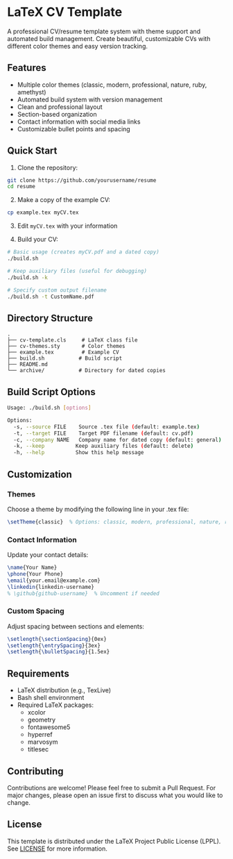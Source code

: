 # LaTeX CV Template

A professional CV/resume template system with theme support and automated build management. Create beautiful, customizable CVs with different color themes and easy version tracking.

## Features

- Multiple color themes (classic, modern, professional, nature, ruby, amethyst)
- Automated build system with version management
- Clean and professional layout
- Section-based organization
- Contact information with social media links
- Customizable bullet points and spacing

## Quick Start

1. Clone the repository:
```bash
git clone https://github.com/yourusername/resume
cd resume
```

2. Make a copy of the example CV:
```bash
cp example.tex myCV.tex
```

3. Edit `myCV.tex` with your information

4. Build your CV:
```bash
# Basic usage (creates myCV.pdf and a dated copy)
./build.sh

# Keep auxiliary files (useful for debugging)
./build.sh -k

# Specify custom output filename
./build.sh -t CustomName.pdf
```

## Directory Structure

```
.
├── cv-template.cls     # LaTeX class file
├── cv-themes.sty       # Color themes
├── example.tex         # Example CV
├── build.sh           # Build script
├── README.md
└── archive/           # Directory for dated copies
```

## Build Script Options

```bash
Usage: ./build.sh [options]

Options:
  -s, --source FILE    Source .tex file (default: example.tex)
  -t, --target FILE    Target PDF filename (default: cv.pdf)
  -c, --company NAME   Company name for dated copy (default: general)
  -k, --keep          Keep auxiliary files (default: delete)
  -h, --help          Show this help message
```

## Customization

### Themes
Choose a theme by modifying the following line in your .tex file:
```latex
\setTheme{classic}  % Options: classic, modern, professional, nature, ruby, amethyst
```

### Contact Information
Update your contact details:
```latex
\name{Your Name}
\phone{Your Phone}
\email{your.email@example.com}
\linkedin{linkedin-username}
% \github{github-username}  % Uncomment if needed
```

### Custom Spacing
Adjust spacing between sections and elements:
```latex
\setlength{\sectionSpacing}{0ex}
\setlength{\entrySpacing}{3ex}
\setlength{\bulletSpacing}{1.5ex}
```

## Requirements

- LaTeX distribution (e.g., TexLive)
- Bash shell environment
- Required LaTeX packages:
  - xcolor
  - geometry
  - fontawesome5
  - hyperref
  - marvosym
  - titlesec

## Contributing

Contributions are welcome! Please feel free to submit a Pull Request. For major changes, please open an issue first to discuss what you would like to change.

## License

This template is distributed under the LaTeX Project Public License (LPPL). See [LICENSE](LICENSE) for more information.